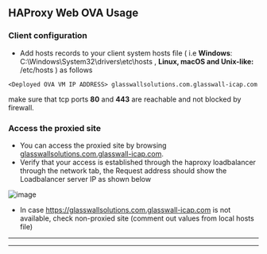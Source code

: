 ## HAProxy Web OVA Usage


### Client configuration 

* Add hosts records to your client system hosts file ( i.e **Windows**: C:\Windows\System32\drivers\etc\hosts , **Linux, macOS and  Unix-like:** /etc/hosts ) as follows

```
<Deployed OVA VM IP ADDRESS> glasswallsolutions.com.glasswall-icap.com
```

make sure that tcp ports **80** and **443** are reachable and not blocked by firewall.

### Access the proxied site

* You can access the proxied site by browsing [glasswallsolutions.com.glasswall-icap.com](https://glasswallsolutions.com.glasswall-icap.com).
* Verify that your access is established through the haproxy loadbalancer through the network tab, the Request address should show the Loadbalancer server IP as shown below

![image](https://user-images.githubusercontent.com/58347752/100607205-4500af00-3313-11eb-8f14-b075e74108a7.png)

* In case https://glasswallsolutions.com.glasswall-icap.com is not available, check non-proxied site (comment out values from local hosts file)

---
---